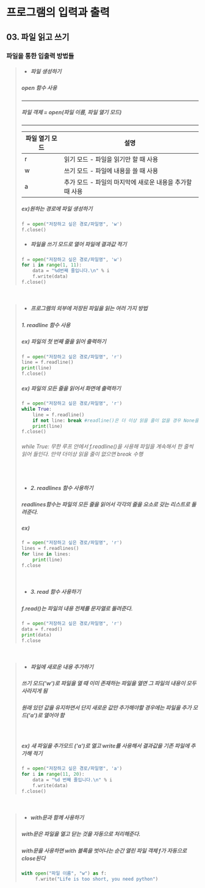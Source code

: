 # 프로그램의 입력과 출력
## 03. 파일 읽고 쓰기
### 파일을 통한 입출력 방법들
> + ##### 파일 생성하기
> ##### open 함수 사용
> ---
> ##### 파일 객체 = open(파일 이름, 파일 열기 모드)
> ---
>|파일 열기 모드|설명|
>|------|---|
>|r|읽기 모드 - 파일을 읽기만 할 때 사용|
>|w|쓰기 모드 - 파일에 내용을 쓸 때 사용|
>|a|추가 모드 - 파일의 마지막에 새로운 내용을 추가할 때 사용|
>##### ex)원하는 경로에 파일 생성하기
> ```python
> f = open("저장하고 싶은 경로/파일명", 'w')
> f.close()
> ```
> + ##### 파일을 쓰기 모드로 열어 파일에 결과값 적기
> ```python
> f = open("저장하고 싶은 경로/파일명", 'w')
> for i in range(1, 11):
>     data = "%d번째 줄입니다.\n" % i
>     f.write(data)
> f.close()
> ```
 &nbsp;
> + ##### 프로그램의 외부에 저장된 파일을 읽는 여러 가지 방법
> ##### 1. readline 함수 사용
> ##### ex) 파일의 첫 번째 줄을 읽어 출력하기
> ```python
> f = open("저장하고 싶은 경로/파일명", 'r')
> line = f.readline()
> print(line)
> f.close()
> ``` 
>  ##### ex) 파일의 모든 줄을 읽어서 화면에 출력하기
> ```python
> f = open("저장하고 싶은 경로/파일명", 'r')
> while True:
>     line = f.readline()
>     if not line: break #readline()은 더 이상 읽을 줄이 없을 경우 None을 출력함
>     print(line)
> f.close()
> ``` 
> ###### while True: 무한 루프 안에서 f.readline()을 사용해 파일을 계속해서 한 줄씩 읽어 들인다. 만약 더이상 읽을 줄이 없으면 break 수행
 >&nbsp;
 > + ##### 2. readlines 함수 사용하기
 > ##### readlines함수는 파일의 모든 줄을 읽어서 각각의 줄을 요소로 갖는 리스트로 돌려준다.
 > ##### ex)
> ```python
> f = open("저장하고 싶은 경로/파일명", 'r')
> lines = f.readlines()
> for line in lines:
>     print(line)
> f.close
> ``` 
> &nbsp;
> + ##### 3. read 함수 사용하기
> ##### f.read()는 파일의 내용 전체를 문자열로 돌려준다.
> ```python
> f = open("저장하고 싶은 경로/파일명", 'r')
> data = f.read()
> print(data)
> f.close
> ``` 
 &nbsp;
 > + ##### 파일에 새로운 내용 추가하기
 > ##### 쓰기 모드('w')로 파일을 열 때 이미 존재하는 파일을 열면 그 파일의 내용이 모두 사라지게 됨
 > ##### 원래 있던 값을 유지하면서 단지 새로운 값만 추가해야할 경우에는 파일을 추가 모드('a')로 열어야 함
 >&nbsp;
 >##### ex) 새 파일을 추가모드 ('a')로 열고 write를 사용해서 결과값을 기존 파일에 추가해 적기
> ```python
> f = open("저장하고 싶은 경로/파일명", 'a')
> for i in range(11, 20):
>     data = "%d 번째 줄입니다.\n" % i
>     f.write(data)
> f.close()
> ``` 
&nbsp;
>+ ##### with문과 함께 사용하기
> ##### with문은 파일을 열고 닫는 것을 자동으로 처리해준다.
> ##### with문을 사용하면 with 블록을 벗어나는 순간 열린 파일 객체 f가 자동으로 close된다
> ```python
> with open("파일 이름", "w") as f:
>      f.write("Life is too short, you need python")
> ```  
